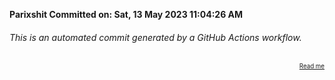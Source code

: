 **Parixshit Committed on: Sat, 13 May 2023 11:04:26 AM** <!-- b90e8e66-f400-4cf6-93cc-8bdfe4950cf7 -->

###### This is an automated commit generated by a GitHub Actions workflow.

<div align="right"><sub><sup><a href="https://github.com/Parixshit/AutoCommit.git">Read me</a></sup></sub></div>
